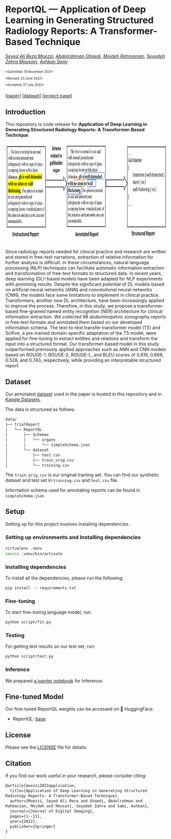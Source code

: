 # ReportQL — Application of Deep Learning in Generating Structured Radiology Reports: A Transformer-Based Technique

*[Seyed Ali Reza Moezzi](https://scholar.google.com/citations?hl=en&user=JIZgcjAAAAAJ)*,
*[Abdolrahman Ghaedi]()*,
*[Mojdeh Rahmanian](https://scholar.google.com/citations?user=2ZtVfnUAAAAJ)*,
*[Seyedeh Zahra Mousavi](https://www.researchgate.net/scientific-contributions/Seyedeh-Zahra-Mousavi-2176375936)*,
*[Ashkan Sami](https://scholar.google.com/citations?user=zIh9AvIAAAAJ)*
<html>
<div><sub><sup>*Submitted: 16 November 2021*</sup></sub></div>
<div><sub><sup>*Revised: 20 June 2022*</sup></sub></div>
<sub><sup>*Accepted: 27 July 2022*</sup></sub>
</html>

[[paper](https://rdcu.be/cUiqQ)] [[dataset](https://www.kaggle.com/datasets/sarme77/reportql)] [[project page](https://realsarm.github.io/ReportQL/)]

## Introduction

This repository is code release for **Application of Deep Learning in Generating Structured Radiology Reports: A Transformer-Based Technique**

<p align="center"> <img src='assets/overview.png' align="center" height="320px"> </p>

Since radiology reports needed for clinical practice and research are written and stored in free-text narrations, extraction of relative information for further analysis is difficult. In these circumstances, natural language processing (NLP) techniques can facilitate automatic information extraction and transformation of free-text formats to structured data. In recent years, deep learning (DL)-based models have been adapted for NLP experiments with promising results. Despite the significant potential of DL models based on artificial neural networks (ANN) and convolutional neural networks (CNN), the models face some limitations to implement in clinical practice. Transformers, another new DL architecture, have been increasingly applied to improve the process. Therefore, in this study, we propose a transformer-based fine-grained named entity recognition (NER) architecture for clinical information extraction. We collected 88 abdominopelvic sonography reports in free-text formats and annotated them based on our developed information schema. The text-to-text transfer transformer model (T5) and Scifive, a pre-trained domain-specific adaptation of the T5 model, were applied for fine-tuning to extract entities and relations and transform the input into a structured format. Our transformer-based model in this study outperformed previously applied approaches such as ANN and CNN models based on ROUGE-1, ROUGE-2, ROUGE-L, and BLEU scores of 0.816, 0.668, 0.528, and 0.743, respectively, while providing an interpretable structured report.

## Dataset

Our annotated [dataset](https://doi.org/10.5281/zenodo.7072374) used in the paper is hosted in this repository and in [Kaggle Datasets](https://www.kaggle.com/datasets/sarme77/reportql).

The data is structured as follows:

```
data/
├── trialReport
│   └── ReportQL
│       ├── Schemas
│       │   └── organs
│       │       └── simpleSchema.json
│       └── dataset
│           ├── test.csv
│           ├── train_orig.csv
│           └── training.csv
```

The `train_orig.csv` is our original training set. You can find our synthetic dataset and test set in `training.csv` and `test.csv` file.

Information schema used for annotating reports can be found in `simpleSchema.json`

## Setup

Setting up for this project involves installing dependencies.

### Setting up environments and Installing dependencies

```bash
virtualenv .venv
source .venv/bin/activate
```

### Installing dependencies

To install all the dependencies, please run the following:

```bash
pip install -r requirements.txt
```

### Fine-tuning

To start fine-tuning language model, run:

```bash
python script/fit.py
```

### Testing

For getting test results on our test set, run:

```bash
python script/test.py
```

### Inference

We prepared [a jupyter notebook](notebooks/visualize.ipynb) for Inference.

## Fine-tuned Model

Our fine-tuned ReportQL weights can be accessed on 🤗 HuggingFace.

* ReportQL: [base](https://huggingface.co/sarme/ReportQL-base)

## License

Please see the [LICENSE](LICENSE) file for details.

## Citation

If you find our work useful in your research, please consider citing:

```
@article{moezzi2022application,
  title={Application of Deep Learning in Generating Structured Radiology Reports: A Transformer-Based Technique},
  author={Moezzi, Seyed Ali Reza and Ghaedi, Abdolrahman and Rahmanian, Mojdeh and Mousavi, Seyedeh Zahra and Sami, Ashkan},
  journal={Journal of Digital Imaging},
  pages={1--11},
  year={2022},
  publisher={Springer}
}
```